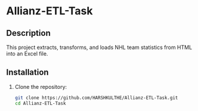 # Allianz-ETL-Task


## Description
This project extracts, transforms, and loads NHL team statistics from HTML into an Excel file.

## Installation
1. Clone the repository:
   ```sh
   git clone https://github.com/HARSHKULTHE/Allianz-ETL-Task.git
   cd Allianz-ETL-Task
